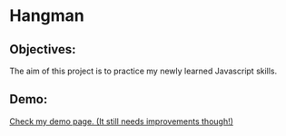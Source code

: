 # Hangman
## Objectives:
The aim of this project is to practice my newly learned Javascript skills.
## Demo:
[Check my demo page. (It still needs improvements though!)](https://aichrak.github.io/Hangman/)